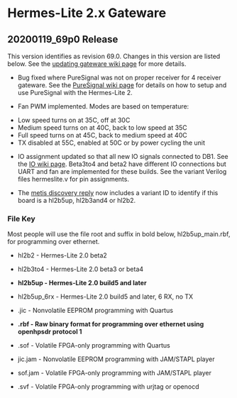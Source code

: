 Hermes-Lite 2.x Gateware
========================

## 20200119_69p0 Release

 This version identifies as revision 69.0. Changes in this version are listed below. See the [updating gateware wiki page](https://github.com/softerhardware/Hermes-Lite2/wiki/Updating-Gateware) for more details.

 * Bug fixed where PureSignal was not on proper receiver for 4 receiver gateware. See the [PureSignal wiki page](https://github.com/softerhardware/Hermes-Lite2/wiki/PureSignal) for details on how to setup and use PureSignal with the Hermes-Lite 2.

 * Fan PWM implemented. Modes are based on temperature:
  - Low speed turns on at 35C, off at 30C
  - Medium speed turns on at 40C, back to low speed at 35C
  - Full speed turns on at 45C, back to medium speed at 40C
  - TX disabled at 55C, enabled at 50C or by power cycling the unit

 * IO assignment updated so that all new IO signals connected to DB1. See the [IO wiki page](https://github.com/softerhardware/Hermes-Lite2/wiki/IO). Beta3to4 and beta2 have different IO connections but UART and fan are implemented for these builds. See the variant Verilog files hermeslite.v for pin assignments.

 * The [metis discovery reply](https://github.com/softerhardware/Hermes-Lite2/wiki/Protocol#metis-discovery-reply) now includes a variant ID to identify if this board is a hl2b5up, hl2b3and4 or hl2b2.


### File Key

Most people will use the file root and suffix in bold below, hl2b5up_main.rbf, for programming over ethernet.

* hl2b2 - Hermes-Lite 2.0 beta2
* hl2b3to4 - Hermes-Lite 2.0 beta3 or beta4
* **hl2b5up - Hermes-Lite 2.0 build5 and later**
* hl2b5up_6rx - Hermes-Lite 2.0 build5 and later, 6 RX, no TX

* .jic - Nonvolatile EEPROM programming with Quartus
* **.rbf - Raw binary format for programming over ethernet using openhpsdr protocol 1**
* .sof - Volatile FPGA-only programming with Quartus
* jic.jam - Nonvolatile EEPROM programming with JAM/STAPL player
* sof.jam - Volatile FPGA-only programming with JAM/STAPL player
* .svf - Volatile FPGA-only programming with urjtag or openocd 





